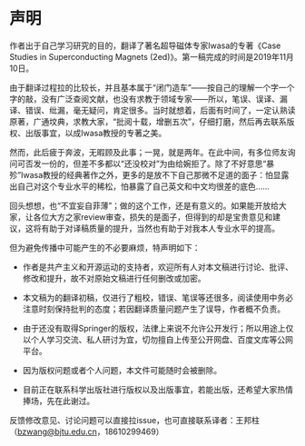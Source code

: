 # 声明

作者出于自己学习研究的目的，翻译了著名超导磁体专家Iwasa的专著《Case Studies in Superconducting Magnets (2ed)》。第一稿完成的时间是2019年11月10日。

由于翻译过程拉的比较长，并且基本属于“闭门造车”——按自己的理解一个字一个字的敲，没有广泛查阅文献，也没有求教于领域专家——所以，笔误、误译、漏译、错误、纰漏，毫无疑问，肯定很多。当时就想着，后面有时间了，一定认熟读原著，广通坟典，求教大家，“批阅十载，增删五次”，仔细打磨，然后再去联系版权、出版事宜，以成Iwasa教授的专著之美。

然而，此后疲于奔波，无暇顾及此事；一晃，就是两年。在此中间，有多位师友询问可否发一份的，但差不多都以“还没校对”为由给婉拒了。除了不好意思“暴殄”Iwasa教授的经典著作之外，更多的是放不下自己那微不足道的面子：怕显露出自己对这个专业水平的稀松，怕暴露了自己英文和中文均很差的底色……

回头想想，也“不宜妄自菲薄”；做的这个工作，还是有意义的。如果能开放给大家，让各位大方之家review审查，损失的是面子，但得到的却是宝贵意见和建议，这将有助于对译稿质量的提升，当然也有助于对我本人专业水平的提高。

但为避免传播中可能产生的不必要麻烦，特声明如下：

-   作者是共产主义和开源运动的支持者，欢迎所有人对本文稿进行讨论、批评、修改和提升，故不对原始文稿进行任何删改或加密。

-	本文稿为的翻译初稿，仅进行了粗校，错误、笔误等还很多，阅读使用中务必注意时刻保持批判的态度；若因翻译质量问题产生了误导，作者概不负责。

-	由于还没有取得Springer的版权，法律上来说不允许公开发行；所以用途上仅以个人学习交流、私人研讨为宜，切勿擅自上传至公开网盘、百度文库等公网平台。

-   因为版权问题或者个人问题，本文件可能随时会被删除。

-   目前正在联系科学出版社进行版权以及出版事宜，若能出版，还希望大家热情捧场，先在此谢过。

反馈修改意见、讨论问题可以直接拉issue，也可直接联系译者：王邦柱（bzwang@bjtu.edu.cn，18610299469）